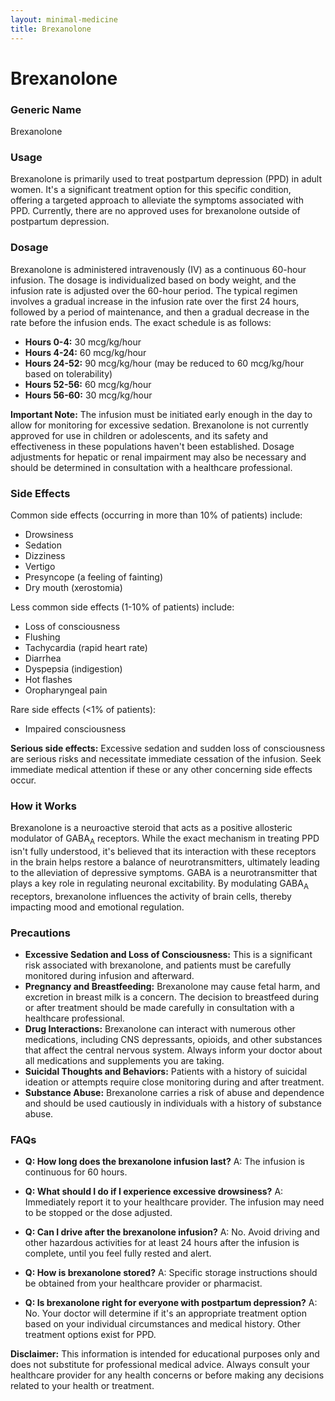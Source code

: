 ```yaml
---
layout: minimal-medicine
title: Brexanolone
---
```


# Brexanolone
### Generic Name
Brexanolone

### Usage
Brexanolone is primarily used to treat postpartum depression (PPD) in adult women.  It's a significant treatment option for this specific condition, offering a targeted approach to alleviate the symptoms associated with PPD.  Currently, there are no approved uses for brexanolone outside of postpartum depression.

### Dosage
Brexanolone is administered intravenously (IV) as a continuous 60-hour infusion.  The dosage is individualized based on body weight, and the infusion rate is adjusted over the 60-hour period. The typical regimen involves a gradual increase in the infusion rate over the first 24 hours, followed by a period of maintenance, and then a gradual decrease in the rate before the infusion ends. The exact schedule is as follows:


* **Hours 0-4:** 30 mcg/kg/hour
* **Hours 4-24:** 60 mcg/kg/hour
* **Hours 24-52:** 90 mcg/kg/hour (may be reduced to 60 mcg/kg/hour based on tolerability)
* **Hours 52-56:** 60 mcg/kg/hour
* **Hours 56-60:** 30 mcg/kg/hour

**Important Note:** The infusion must be initiated early enough in the day to allow for monitoring for excessive sedation.  Brexanolone is not currently approved for use in children or adolescents, and its safety and effectiveness in these populations haven't been established.  Dosage adjustments for hepatic or renal impairment may also be necessary and should be determined in consultation with a healthcare professional.

### Side Effects
Common side effects (occurring in more than 10% of patients) include:

* Drowsiness
* Sedation
* Dizziness
* Vertigo
* Presyncope (a feeling of fainting)
* Dry mouth (xerostomia)

Less common side effects (1-10% of patients) include:

* Loss of consciousness
* Flushing
* Tachycardia (rapid heart rate)
* Diarrhea
* Dyspepsia (indigestion)
* Hot flashes
* Oropharyngeal pain


Rare side effects (<1% of patients):

* Impaired consciousness


**Serious side effects:**  Excessive sedation and sudden loss of consciousness are serious risks and necessitate immediate cessation of the infusion.  Seek immediate medical attention if these or any other concerning side effects occur.


### How it Works
Brexanolone is a neuroactive steroid that acts as a positive allosteric modulator of GABA<sub>A</sub> receptors.  While the exact mechanism in treating PPD isn't fully understood, it's believed that its interaction with these receptors in the brain helps restore a balance of neurotransmitters, ultimately leading to the alleviation of depressive symptoms. GABA is a neurotransmitter that plays a key role in regulating neuronal excitability. By modulating GABA<sub>A</sub> receptors, brexanolone influences the activity of brain cells, thereby impacting mood and emotional regulation.

### Precautions

* **Excessive Sedation and Loss of Consciousness:**  This is a significant risk associated with brexanolone, and patients must be carefully monitored during infusion and afterward.
* **Pregnancy and Breastfeeding:** Brexanolone may cause fetal harm, and excretion in breast milk is a concern. The decision to breastfeed during or after treatment should be made carefully in consultation with a healthcare professional.
* **Drug Interactions:** Brexanolone can interact with numerous other medications, including CNS depressants, opioids, and other substances that affect the central nervous system.  Always inform your doctor about all medications and supplements you are taking.
* **Suicidal Thoughts and Behaviors:** Patients with a history of suicidal ideation or attempts require close monitoring during and after treatment.
* **Substance Abuse:**  Brexanolone carries a risk of abuse and dependence and should be used cautiously in individuals with a history of substance abuse.

### FAQs

* **Q: How long does the brexanolone infusion last?** A: The infusion is continuous for 60 hours.

* **Q: What should I do if I experience excessive drowsiness?** A: Immediately report it to your healthcare provider. The infusion may need to be stopped or the dose adjusted.

* **Q: Can I drive after the brexanolone infusion?** A: No. Avoid driving and other hazardous activities for at least 24 hours after the infusion is complete, until you feel fully rested and alert.

* **Q: How is brexanolone stored?** A:  Specific storage instructions should be obtained from your healthcare provider or pharmacist.

* **Q: Is brexanolone right for everyone with postpartum depression?** A: No.  Your doctor will determine if it's an appropriate treatment option based on your individual circumstances and medical history.  Other treatment options exist for PPD.

**Disclaimer:** This information is intended for educational purposes only and does not substitute for professional medical advice. Always consult your healthcare provider for any health concerns or before making any decisions related to your health or treatment.
